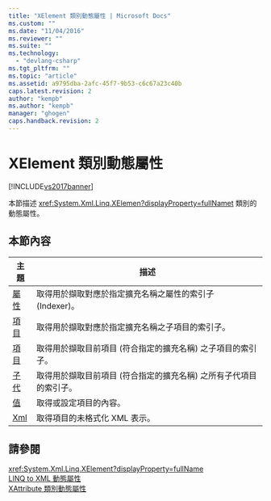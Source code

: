 ```yaml
---
title: "XElement 類別動態屬性 | Microsoft Docs"
ms.custom: ""
ms.date: "11/04/2016"
ms.reviewer: ""
ms.suite: ""
ms.technology: 
  - "devlang-csharp"
ms.tgt_pltfrm: ""
ms.topic: "article"
ms.assetid: a9795dba-2afc-45f7-9b53-c6c67a23c40b
caps.latest.revision: 2
author: "kempb"
ms.author: "kempb"
manager: "ghogen"
caps.handback.revision: 2
---
```

# XElement 類別動態屬性
[!INCLUDE[vs2017banner](../code-quality/includes/vs2017banner.md)]

本節描述 <xref:System.Xml.Linq.XElemen?displayProperty=fullName>[t](assetId:///t?qualifyHint=False&autoUpgrade=True) 類別的動態屬性。  
  
## 本節內容  
  
|主題|描述|  
|--------|--------|  
|[屬性](../designers/attribute-xelement-dynamic-property.md)|取得用於擷取對應於指定擴充名稱之屬性的索引子 \(Indexer\)。|  
|[項目](../designers/element-xelement-dynamic-property.md)|取得用於擷取對應於指定擴充名稱之子項目的索引子。|  
|[項目](../designers/elements-xelement-dynamic-property.md)|取得用於擷取目前項目 \(符合指定的擴充名稱\) 之子項目的索引子。|  
|[子代](../designers/descendants-xelement-dynamic-property.md)|取得用於擷取目前項目 \(符合指定的擴充名稱\) 之所有子代項目的索引子。|  
|[值](../designers/value-xelement-dynamic-property.md)|取得或設定項目的內容。|  
|[Xml](../designers/xml-xelement-dynamic-property.md)|取得項目的未格式化 XML 表示。|  
  
## 請參閱  
 <xref:System.Xml.Linq.XElement?displayProperty=fullName>   
 [LINQ to XML 動態屬性](../designers/linq-to-xml-dynamic-properties.md)   
 [XAttribute 類別動態屬性](../designers/xattribute-class-dynamic-properties.md)